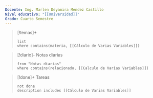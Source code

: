 ```yaml
---
Docente: Ing. Marlen Deyanira Mendez Castillo
Nivel educativo: "[[Universidad]]"
Grado: Cuarto Semestre
---
```




>[!temas]+ 
>```dataview
>list 
>where contains(materia, [[Cálculo de Varias Variables]])
>```

>[!diario]- Notas diarias
>```list
>from "Notas diarias"
>where contains(relacionado, [[Calculo de Varias Variables]])
>```

>[!done]+ Tareas
>```tasks
>not done 
>description includes [[Cálculo de Varias Variables]]
>```